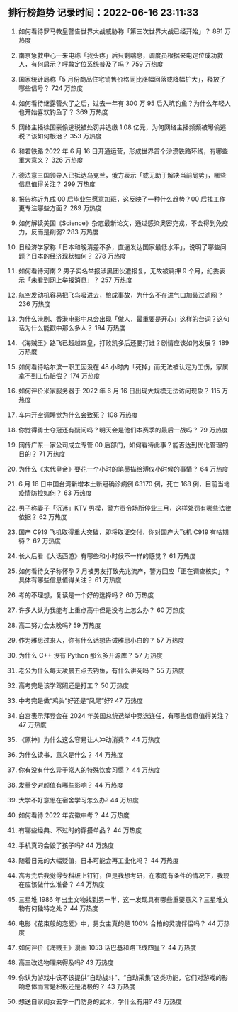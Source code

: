 
## 排行榜趋势 记录时间：2022-06-16 23:11:33
  
  1. 如何看待罗马教皇警告世界大战威胁称「第三次世界大战已经开始」？ 891 万热度
    
  2. 南京急救中心一来电称「我头疼」后只剩喘息，调度员根据来电定位成功救人，有何启示？呼救定位系统普及了吗？ 759 万热度
    
  3. 国家统计局称「5 月份商品住宅销售价格同比涨幅回落或降幅扩大」，释放了哪些信号？ 724 万热度
    
  4. 如何看待继露营火了之后，过去一年有 300 万 95 后入坑钓鱼？为什么年轻人也开始喜欢钓鱼了？ 369 万热度
    
  5. 网络主播徐国豪偷逃税被处罚并追缴 1.08 亿元，为何网络主播频频被曝偷逃税？该如何根治？ 353 万热度
    
  6. 和若铁路 2022 年 6 月 16 日开通运营，形成世界首个沙漠铁路环线，有哪些重大意义？ 326 万热度
    
  7. 德法意三国领导人已抵达乌克兰，俄方表示「或无助于解决当前局势」，哪些信息值得关注？ 299 万热度
    
  8. 报告称近九成 00 后毕业生愿意加班，这反映了一种什么趋势？00 后找工作更专注哪些方面？ 289 万热度
    
  9. 如何解读美国《Science》杂志最新论文，通过感染奥密克戎，不会得到免疫力，反而是削弱? 283 万热度
    
  10. 日经济学家称「日本和晚清差不多，直逼发达国家最低水平」，说明了哪些问题？日本的经济现状如何？ 278 万热度
    
  11. 如何看待河南 2 男子实名举报涉黑团伙遭报复，无故被羁押 9 个月，纪委表示「未看到网上举报消息」？ 257 万热度
    
  12. 航空发动机容易把飞鸟吸进去，酿成事故，为什么不在进气口加装过滤网？ 236 万热度
    
  13. 为什么港剧、香港电影中总会出现「做人，最重要是开心」这样的台词？这句话为什么能戳中那么多人？ 194 万热度
    
  14. 《海贼王》路飞已超越四皇，打败凯多后还要打谁？剧情应该如何发展？ 189 万热度
    
  15. 如何看待哈尔滨一职工因没在 48 小时内「死掉」而无法被认定为工伤，家属拿不到工伤赔偿？ 174 万热度
    
  16. 如何评价米家服务器于 2022 年 6 月 16 日出现大规模无法访问现象？ 115 万热度
    
  17. 车内开空调睡觉为什么会致死？ 108 万热度
    
  18. 你觉得勇士夺冠还有疑问吗？明天会是他们本赛季的最后一战吗？ 79 万热度
    
  19. 网传广东一家公司成立专管 00 后部门，如何看待此事？能否达到优化管理的目的？ 71 万热度
    
  20. 为什么《末代皇帝》要花一个小时的笔墨描绘溥仪小时候的事情？ 64 万热度
    
  21. 6 月 16 日中国台湾新增本土新冠确诊病例 63170 例，死亡 168 例，目前当地疫情防控如何？ 63 万热度
    
  22. 男子称妻子「沉迷」KTV 男模，警方责令场所停业三月，这样处罚有哪些法律依据？ 62 万热度
    
  23. 国产 C919 飞机取得重大突破，即将取证交付，你对国产大飞机 C919 有啥期待？ 62 万热度
    
  24. 长大后看《大话西游》有哪些和小时候不一样的感觉？ 61 万热度
    
  25. 如何看待女子称怀孕 7 月被男友打致先兆流产，警方回应「正在调查核实」？具体有哪些信息值得关注？ 61 万热度
    
  26. 考的不理想，复读是一个好的选择吗？ 60 万热度
    
  27. 许多人认为我能考上重点高中但是没考上怎么办？ 60 万热度
    
  28. 高二努力会太晚吗? 59 万热度
    
  29. 作为雅思过来人，你有什么话想告诫雅思小白的？ 57 万热度
    
  30. 为什么 C++ 没有 Python 那么多开源库？ 57 万热度
    
  31. 老公为什么每天凌晨五点去钓鱼，有什么讲究吗？ 55 万热度
    
  32. 高考完是该学驾照还是打工？ 50 万热度
    
  33. 中考完是做“鸡头”好还是“凤尾”好? 47 万热度
    
  34. 白宫表示拜登会在 2024 年美国总统选举中竞选连任，有哪些信息值得关注？ 47 万热度
    
  35. 《原神》为什么这么容易让人冲动消费？ 44 万热度
    
  36. 为什么读书，意义是什么？ 44 万热度
    
  37. 你有没有什么异于常人的特殊饮食习惯？ 44 万热度
    
  38. 发量少对颜值有哪些影响？ 44 万热度
    
  39. 大学不好意思在宿舍学习怎么办? 44 万热度
    
  40. 如何看待 2022 年安徽中考？ 44 万热度
    
  41. 有哪些经典、不过时的穿搭单品？ 44 万热度
    
  42. 手机真的会毁了孩子吗? 44 万热度
    
  43. 随着日元的大幅贬值，日本可能会再工业化吗？ 44 万热度
    
  44. 高考完后我觉得专科板上钉钉，但是我想考研，在家庭有条件的情况下，我现在应该做什么准备？ 44 万热度
    
  45. 三星堆 1986 年出土文物找到另一半，这一发现具有哪些重要意义？三星堆文物有何独特之处？ 44 万热度
    
  46. 电影《花束般的恋爱》中，男女主真的是 100% 合拍的灵魂伴侣吗？ 44 万热度
    
  47. 如何评价《海贼王》漫画 1053 话巴基和路飞成四皇？ 44 万热度
    
  48. 高三改选物理来得及吗? 43 万热度
    
  49. 你认为游戏中该不该提供“自动战斗”、“自动采集”这类功能，它们对游戏的影响总体而言是积极还是消极的？ 43 万热度
    
  50. 想送自家闺女去学一门防身的武术，学什么有用? 43 万热度
    